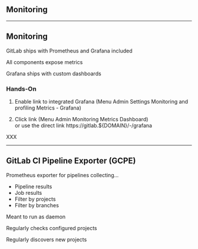 <!-- .slide: id="gitlab_monitoring" class="vertical-center" -->

<i class="fa-duotone fa-monitor-waveform fa-8x fa-duotone-colors" style="float: right; color: grey;"></i>

## Monitoring

---

## Monitoring

<i class="fa-duotone fa-monitor-waveform fa-4x fa-duotone-colors" style="float: right;"></i>

GitLab ships with Prometheus [<i class="fa-solid fa-arrow-up-right-from-square"></i>](https://prometheus.io/) and Grafana [<i class="fa-solid fa-arrow-up-right-from-square"></i>](https://grafana.com/grafana/) included

All components expose metrics

Grafana ships with custom dashboards

### Hands-On

1. Enable link to integrated Grafana (Menu <i class="fa-regular fa-arrow-right"></i> Admin <i class="fa-regular fa-arrow-right"></i> Settings <i class="fa-regular fa-arrow-right"></i> Monitoring and profiling <i class="fa-regular fa-arrow-right"></i> Metrics - Grafana)

1. Click link (Menu <i class="fa-regular fa-arrow-right"></i> Admin <i class="fa-regular fa-arrow-right"></i> Monitoring <i class="fa-regular fa-arrow-right"></i> Metrics Dashboard)<br>or use the direct link https://gitlab.${DOMAIN}/-/grafana

XXX

---

## GitLab CI Pipeline Exporter (GCPE)

<i class="fa-duotone fa-hose fa-4x fa-duotone-colors" style="float: right;"></i>

Prometheus exporter for pipelines [<i class="fa-solid fa-arrow-up-right-from-square"></i>](https://github.com/mvisonneau/gitlab-ci-pipelines-exporter) collecting...

- Pipeline results
- Job results
- Filter by projects
- Filter by branches

Meant to run as daemon

Regularly checks configured projects

Regularly discovers new projects

